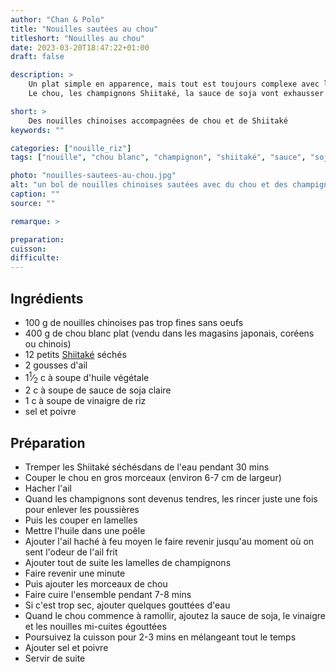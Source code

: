 ```yaml
---
author: "Chan & Polo"
title: "Nouilles sautées au chou"
titleshort: "Nouilles au chou"
date: 2023-03-20T18:47:22+01:00
draft: false

description: >
    Un plat simple en apparence, mais tout est toujours complexe avec la cuisine asiatique, à base de nouilles chinoises et de chou.<br>
    Le chou, les champignons Shiitaké, la sauce de soja vont exhausser les nouilles et faire de ce plat un délice.

short: >
    Des nouilles chinoises accompagnées de chou et de Shiitaké
keywords: ""

categories: ["nouille_riz"]
tags: ["nouille", "chou blanc", "champignon", "shiitaké", "sauce", "soja clair", "vinaigre de riz", "ail"]

photo: "nouilles-sautees-au-chou.jpg"
alt: "un bol de nouilles chinoises sautées avec du chou et des champignons shiitaké"
caption: ""
source: ""

remarque: >

preparation: 
cuisson: 
difficulte:
---
```



## Ingrédients
- 100 g de nouilles chinoises pas trop fines sans oeufs
- 400 g de chou blanc plat (vendu dans les magasins japonais, coréens ou chinois)
- 12 petits [Shiitaké](https://fr.wikipedia.org/wiki/Lentinula_edodes) séchés
- 2 gousses d'ail
- 1<sup>1</sup>&frasl;<sub>2</sub>  c à soupe d'huile végétale
- 2 c à soupe de sauce de soja claire
- 1 c à soupe de vinaigre de riz
- sel et poivre

## Préparation
- Tremper les Shiitaké séchésdans de l'eau pendant 30 mins
- Couper le chou en gros morceaux (environ 6-7 cm de largeur)
- Hacher l'ail
- Quand les champignons sont devenus tendres, les rincer juste une fois pour enlever les poussières
- Puis les couper en lamelles
- Mettre l'huile dans une poêle
- Ajouter l'ail haché à feu moyen le faire revenir jusqu'au moment où on sent l'odeur de l'ail frit
- Ajouter tout de suite les lamelles de champignons
- Faire revenir une minute
- Puis ajouter les morceaux de chou
- Faire cuire l'ensemble pendant 7-8 mins
- Si c'est trop sec, ajouter quelques gouttées d'eau
- Quand le chou commence à ramollir, ajoutez la sauce de soja, le vinaigre et les nouilles mi-cuites égouttées
- Poursuivez la cuisson pour 2-3 mins en mélangeant tout le temps
- Ajouter sel et poivre
- Servir de suite